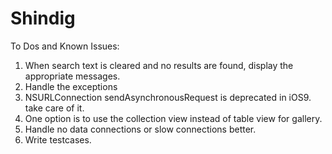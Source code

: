 # Shindig

To Dos and Known Issues:

1. When search text is cleared and no results are found, display the appropriate messages.
2. Handle the exceptions
3. NSURLConnection sendAsynchronousRequest is deprecated in iOS9. take care of it.
4. One option is to use the collection view instead of table view for gallery.
5. Handle no data connections or slow connections better.
6. Write testcases.
